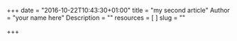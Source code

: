 +++
date = "2016-10-22T10:43:30+01:00"
title = "my second article"
Author = "your name here"
Description = ""
resources = [
]
slug = ""

+++
